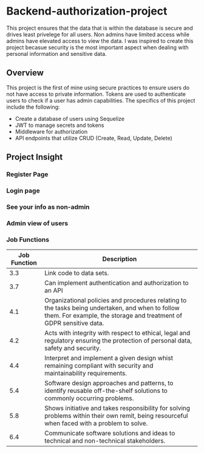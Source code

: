# Backend-authorization-project
This project ensures that the data that is within the database is secure and drives least privelege for all users. Non admins have limited access while admins have elevated access to view the data.
I was inspired to create this project becasue security is the most important aspect when dealing with personal information and sensitive data.

## Overview
This project is the first of mine using secure practices to ensure users do not have access to private information. Tokens are used to authenticate users to check
if a user has admin capabilities.
The specifics of this project include the following:

* Create a database of users using Sequelize
* JWT to manage secrets and tokens
* Middleware for authorization
* API endpoints that utilize CRUD (Create, Read, Update, Delete)

## Project Insight
### Register Page

### Login page

### See your info as non-admin

### Admin view of users

### Job Functions
| Job Function   | Description    |
| -------------- | -------------- |
| 3.3   | Link code to data sets. |
| 3.7   | Can implement authentication and authorization to an API |
| 4.1   | Organizational policies and procedures relating to the tasks being undertaken, and when to follow them. For example, the storage and treatment of GDPR sensitive data. |
| 4.2   | Acts with integrity with respect to ethical, legal and regulatory ensuring the protection of personal data, safety and security. |
| 4.4   | Interpret and implement a given design whist remaining compliant with security and maintainability requirements. |
| 5.4   | Software design approaches and patterns, to identify reusable off-the-shelf solutions to commonly occurring problems. |
| 5.8   | Shows initiative and takes responsibility for solving problems within their own remit, being resourceful when faced with a problem to solve. |
| 6.4   | Communicate software solutions and ideas to technical and non-technical stakeholders. |
